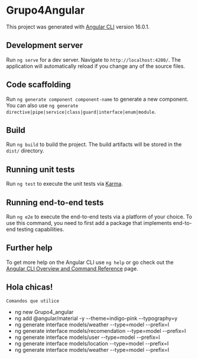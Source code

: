 # Grupo4Angular

This project was generated with [Angular CLI](https://github.com/angular/angular-cli) version 16.0.1.

## Development server

Run `ng serve` for a dev server. Navigate to `http://localhost:4200/`. The application will automatically reload if you change any of the source files.

## Code scaffolding

Run `ng generate component component-name` to generate a new component. You can also use `ng generate directive|pipe|service|class|guard|interface|enum|module`.

## Build

Run `ng build` to build the project. The build artifacts will be stored in the `dist/` directory.

## Running unit tests

Run `ng test` to execute the unit tests via [Karma](https://karma-runner.github.io).

## Running end-to-end tests

Run `ng e2e` to execute the end-to-end tests via a platform of your choice. To use this command, you need to first add a package that implements end-to-end testing capabilities.

## Further help

To get more help on the Angular CLI use `ng help` or go check out the [Angular CLI Overview and Command Reference](https://angular.io/cli) page.



## Hola chicas!
 `Comandos que utilice`
 * ng new Grupo4_angular
 * ng add @angular/material -y --theme=indigo-pink --typography=y
 * ng generate interface models/weather --type=model --prefix=I
 * ng generate interface models/recomendation --type=model --prefix=I
 * ng generate interface models/user --type=model --prefix=I
 * ng generate interface models/location --type=model --prefix=I
 * ng generate interface models/weather --type=model --prefix=I